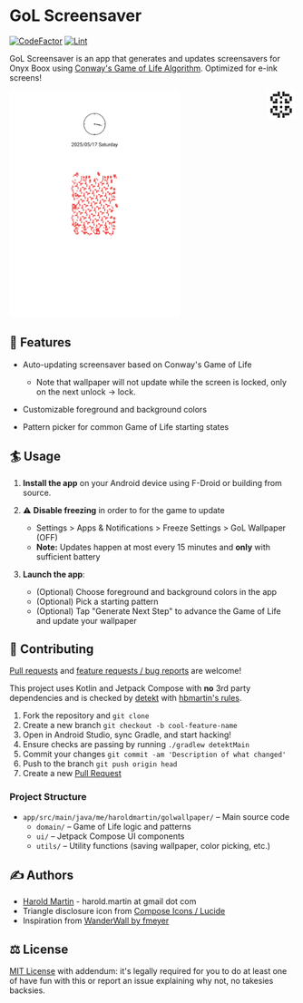 # GoL Screensaver

[![CodeFactor](https://www.codefactor.io/repository/github/hbmartin/onyx-boox-screensaver-gol/badge)](https://www.codefactor.io/repository/github/hbmartin/onyx-boox-screensaver-gol)
[![Lint](https://github.com/hbmartin/onyx-boox-screensaver-gol/actions/workflows/lint.yml/badge.svg)](https://github.com/hbmartin/onyx-boox-screensaver-gol/actions/workflows/lint.yml)

GoL Screensaver is an app that generates and updates screensavers for Onyx Boox using [Conway's Game of Life Algorithm](https://en.wikipedia.org/wiki/Conway%27s_Game_of_Life). Optimized for e-ink screens!

<img src="app/src/main/res/mipmap-xxxhdpi/ic_launcher.webp" width="50" align="right" alt="icon">

<img src="media/screenshot.png" width="300" />

## 🎨 Features
- Auto-updating screensaver based on Conway's Game of Life
  - Note that wallpaper will not update while the screen is locked, only on the next unlock -> lock.

- Customizable foreground and background colors
- Pattern picker for common Game of Life starting states

## 🏄 Usage
1. **Install the app** on your Android device using F-Droid or building from source.
2. ⚠️ **Disable freezing** in order to for the game to update
   - Settings > Apps & Notifications > Freeze Settings > GoL Wallpaper (OFF)
   - **Note:** Updates happen at most every 15 minutes and **only** with sufficient battery

3. **Launch the app**:
   - (Optional) Choose foreground and background colors in the app
   - (Optional) Pick a starting pattern 
   - (Optional) Tap "Generate Next Step" to advance the Game of Life and update your wallpaper

## 🤝 Contributing

[Pull requests](https://github.com/hbmartin/onyx-boox-screensaver-gol/pulls) and [feature requests / bug reports](https://github.com/hbmartin/onyx-boox-screensaver-gol/issues) are welcome!

This project uses Kotlin and Jetpack Compose with **no** 3rd party dependencies and is checked by [detekt](https://detekt.dev/) with [hbmartin's rules](https://github.com/hbmartin/hbmartin-detekt-rules).

1.  Fork the repository and `git clone`
2.  Create a new branch `git checkout -b cool-feature-name`
3.  Open in Android Studio, sync Gradle, and start hacking!
4.  Ensure checks are passing by running `./gradlew detektMain`
5.  Commit your changes `git commit -am 'Description of what changed'`
6.  Push to the branch `git push origin head`
7.  Create a new [Pull Request](https://github.com/hbmartin/onyx-boox-screensaver-gol/pulls)

### Project Structure
- `app/src/main/java/me/haroldmartin/golwallpaper/` – Main source code
  - `domain/` – Game of Life logic and patterns
  - `ui/` – Jetpack Compose UI components
  - `utils/` – Utility functions (saving wallpaper, color picking, etc.)

## ✍️ Authors

* [Harold Martin](https://www.linkedin.com/in/harold-martin-98526971/) - harold.martin at gmail dot com
* Triangle disclosure icon from [Compose Icons / Lucide](https://composeicons.com/icons/lucide/triangle)
* Inspiration from [WanderWall by fmeyer](https://github.com/fmeyer/WanderWall)

## ⚖️ License
[MIT License](LICENSE.txt) with addendum: it's legally required for you to do at least one of have fun with this or report an issue explaining why not, no takesies backsies.
